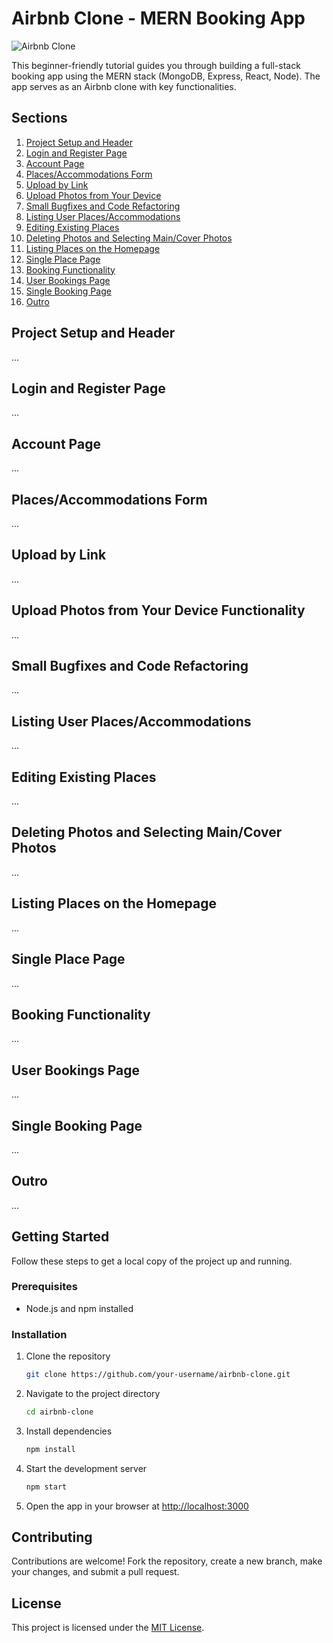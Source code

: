 # Airbnb Clone - MERN Booking App

![Airbnb Clone]([link_to_project_banner_image](https://www.youtube.com/watch?v=MpQbwtSiZ7E&ab_channel=CodingWithDawid))

This beginner-friendly tutorial guides you through building a full-stack booking app using the MERN stack (MongoDB, Express, React, Node). The app serves as an Airbnb clone with key functionalities.

## Sections

1. [Project Setup and Header](#project-setup-and-header)
2. [Login and Register Page](#login-and-register-page)
3. [Account Page](#account-page)
4. [Places/Accommodations Form](#placesaccommodations-form)
5. [Upload by Link](#upload-by-link)
6. [Upload Photos from Your Device](#upload-photos-from-your-device-functionality)
7. [Small Bugfixes and Code Refactoring](#small-bugfixes-and-code-refactoring)
8. [Listing User Places/Accommodations](#listing-user-placesaccommodations)
9. [Editing Existing Places](#editing-existing-places)
10. [Deleting Photos and Selecting Main/Cover Photos](#deleting-photos-and-selecting-maincover-photos)
11. [Listing Places on the Homepage](#listing-places-on-the-homepage)
12. [Single Place Page](#single-place-page)
13. [Booking Functionality](#booking-functionality)
14. [User Bookings Page](#user-bookings-page)
15. [Single Booking Page](#single-booking-page)
16. [Outro](#outro)

## Project Setup and Header

...

## Login and Register Page

...

## Account Page

...

## Places/Accommodations Form

...

## Upload by Link

...

## Upload Photos from Your Device Functionality

...

## Small Bugfixes and Code Refactoring

...

## Listing User Places/Accommodations

...

## Editing Existing Places

...

## Deleting Photos and Selecting Main/Cover Photos

...

## Listing Places on the Homepage

...

## Single Place Page

...

## Booking Functionality

...

## User Bookings Page

...

## Single Booking Page

...

## Outro

...

## Getting Started

Follow these steps to get a local copy of the project up and running.

### Prerequisites

- Node.js and npm installed

### Installation

1. Clone the repository
   ```bash
   git clone https://github.com/your-username/airbnb-clone.git
   
2. Navigate to the project directory
   ```bash
   cd airbnb-clone
   ```

3. Install dependencies
   ```bash
   npm install
   ```

4. Start the development server
   ```bash
   npm start
   ```

5. Open the app in your browser at [http://localhost:3000](http://localhost:3000)

## Contributing

Contributions are welcome! Fork the repository, create a new branch, make your changes, and submit a pull request.

## License

This project is licensed under the [MIT License](LICENSE).
